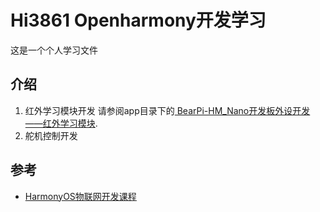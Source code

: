 # Hi3861 Openharmony开发学习

这是一个个人学习文件

## 介绍
1. 红外学习模块开发
   请参阅app目录下的[ BearPi-HM_Nano开发板外设开发——红外学习模块](src/applications/sample/wifi-iot/app/demo_infrared\README.md).
2. 舵机控制开发
   
## 参考

- [HarmonyOS物联网开发课程](https://developer.huawei.com/consumer/cn/training/course/mooc/C101641968823265204?refresh=1669428623989)

